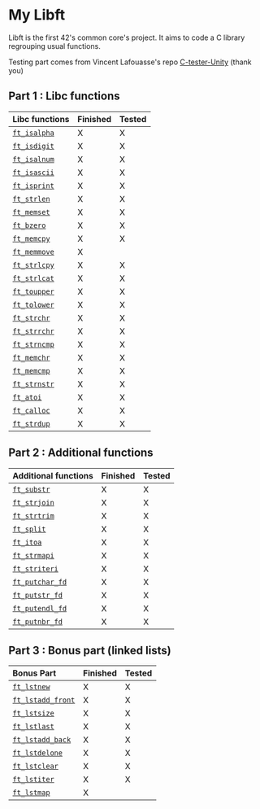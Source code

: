 # My Libft

Libft is the first 42's common core's project. It aims to code a C library regrouping usual functions.

Testing part comes from Vincent Lafouasse's repo [C-tester-Unity](https://github.com/vincent-lafouasse/C-tester-Unity) (thank you)

## Part 1 : Libc functions

| Libc functions |    Finished       | Tested     |
| :--------------- |:---------------| :-----|
| [`ft_isalpha`](/library/ft_isalpha.c) | X |  X  |
| [`ft_isdigit`](/library/ft_isdigit.c)  | X | X |
| [`ft_isalnum`](/library/ft_isalnum.c)  | X |  X   |
| [`ft_isascii`](/library/ft_isascii.c)  | X |   X  |
| [`ft_isprint`](/library/ft_isprint.c)  | X |   X  |
| [`ft_strlen`](/library/ft_strlen.c)      | X |  X   |
| [`ft_memset`](/library/ft_memset.c)      | X |  X  |
| [`ft_bzero`](/library/ft_bzero.c)        | X | X   |
| [`ft_memcpy`](/library/ft_memcpy.c)      | X |  X  |
| [`ft_memmove`](/library/ft_memmove.c)  | X |     |
| [`ft_strlcpy`](/library/ft_strlcpy.c)  | X |  X  |
| [`ft_strlcat`](/library/ft_strlcat.c)  | X |  X  |
| [`ft_toupper`](/library/ft_toupper.c)  | X |   X |
| [`ft_tolower`](/library/ft_tolower.c)  | X |  X  |
| [`ft_strchr`](/library/ft_strchr.c)      | X |  X  |
| [`ft_strrchr`](/library/ft_strrchr.c)  | X |  X  |
| [`ft_strncmp`](/library/ft_strncmp.c)  | X |   X |
| [`ft_memchr`](/library/ft_memchr.c)      | X | X   |
| [`ft_memcmp`](/library/ft_memcmp.c)      | X |   X |
| [`ft_strnstr`](/library/ft_strnstr.c)  | X | X   |
| [`ft_atoi`](/library/ft_atoi.c) | X |  X  |
| [`ft_calloc`](/library/ft_calloc.c) | X |  X  |
| [`ft_strdup`](/library/ft_strdup.c) | X |  X  |

## Part 2 : Additional functions

| Additional functions |    Finished       | Tested     |
| :--------------- |:---------------| :-----|
| [`ft_substr`](/library/ft_substr.c) | X |  X  |
| [`ft_strjoin`](/library/ft_strjoin.c) | X |   X |
| [`ft_strtrim`](/library/ft_strtrim.c) | X |  X  |
| [`ft_split`](/library/ft_split.c) | X | X   |
| [`ft_itoa`](/library/ft_itoa.c) | X |  X  |
| [`ft_strmapi`](/library/ft_strmapi.c) | X |  X  |
| [`ft_striteri`](/library/ft_striteri.c) | X |   X |
| [`ft_putchar_fd`](/library/ft_putchar_fd.c) | X |  X  |
| [`ft_putstr_fd`](/library/ft_putstr_fd.c) | X |   X |
| [`ft_putendl_fd`](/library/ft_putendl_fd.c) | X | X   |
| [`ft_putnbr_fd`](/library/ft_putnbr_fd.c) | X |   X |

## Part 3 : Bonus part (linked lists)

| Bonus Part |    Finished       | Tested     |
| :--------------- |:---------------| :-----|
| [`ft_lstnew`](/library/ft_lstnew.c) | X |  X  |
| [`ft_lstadd_front`](/library/ft_lstadd_front.c) | X |  X  |
| [`ft_lstsize`](/library/ft_lstsize.c) | X |  X  |
| [`ft_lstlast`](/library/ft_lstlast.c) | X |  X  |
| [`ft_lstadd_back`](/library/ft_lstadd_back.c) | X |  X  |
| [`ft_lstdelone`](/library/ft_lstdelone.c) | X |  X  |
| [`ft_lstclear`](/library/ft_lstclear.c) | X |   X |
| [`ft_lstiter`](/library/ft_lstiter.c) | X |  X  |
| [`ft_lstmap`](/library/ft_lstmap.c) | X  |     |
